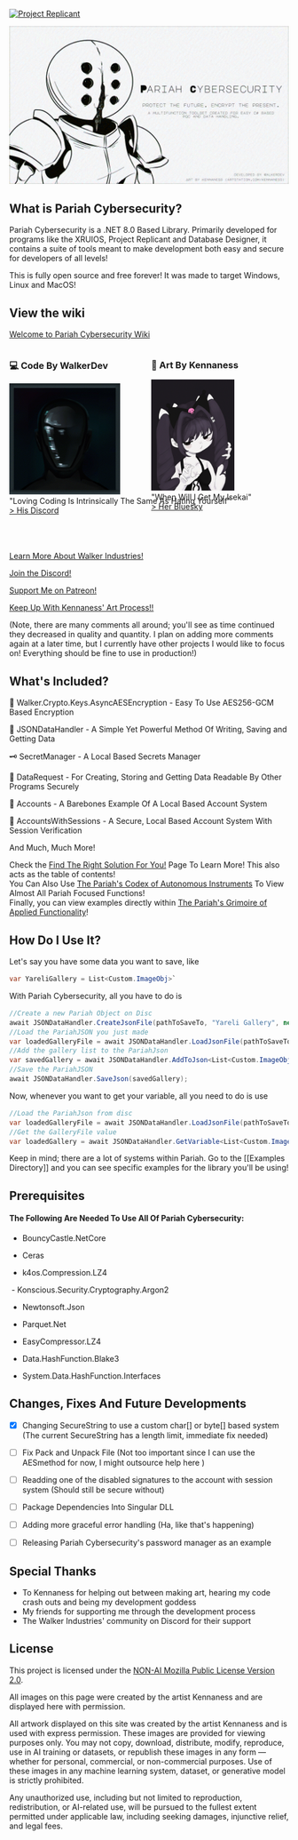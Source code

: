 [![Project Replicant](ProjectReplicant.png)](https://walkerdev.itch.io/project-replicant)

![Pariah Cybersec](imgs/PariahCybersec.png)

## What is Pariah Cybersecurity?

Pariah Cybersecurity is a .NET 8.0 Based Library. Primarily developed for programs like the XRUIOS, Project Replicant and Database Designer, it contains a suite of tools meant to make development both easy and secure for developers of all levels!

This is fully open source and free forever! It was made to target Windows, Linux and MacOS!

## View the wiki  
[Welcome to Pariah Cybersecurity Wiki](https://walker-industries-rnd.github.io/PariahCybersecurity/PariahCybersecWiki/Welcome%20To%20Pariah%20Cybersecurity.html)

<div style="white-space: nowrap;">

<div style="display: inline-block; vertical-align: top; width: 48%; margin-right: 2%;">
  <h3>💻 Code By WalkerDev</h3>
  <img src="imgs/WalkerDev.png" alt="WalkerDev" height="200"><br>
  "Loving Coding Is Intrinsically The Same As Hating Yourself"<br>
  <a href="https://discord.gg/H8h8scsxtH">&gt; His Discord</a>
</div>

<div style="display: inline-block; vertical-align: top; width: 48%;">
  <h3>🎨 Art By Kennaness</h3>
<img src="imgs/Kennaness.png" alt="Ada" height="200"><br>
  "When Will I Get My Isekai"<br>
  <a href="https://bsky.app/profile/kennaness.bsky.social">&gt; Her Bluesky</a>
</div>

</div>

<br>
<br>

<br>

[Learn More About Walker Industries!](https://walkerindustries.xyz)

[Join the Discord!](https://discord.gg/H8h8scsxtH)

[Support Me on Patreon!](https://www.patreon.com/walkerdev)

[Keep Up With Kennaness' Art Process!!](https://www.artstation.com/kennaness)



(Note, there are many comments all around; you'll see as time continued they decreased in quality and quantity. I plan on adding more comments again at a later time, but I currently have other projects I would like to focus on! Everything should be fine to use in production!)


## What's Included?

🔐 Walker.Crypto.Keys.AsyncAESEncryption - Easy To Use AES256-GCM Based Encryption 

📄 JSONDataHandler - A Simple Yet Powerful Method Of Writing, Saving and Getting Data

🗝️ SecretManager - A Local Based Secrets Manager

📨 DataRequest - For Creating, Storing and Getting Data Readable By Other Programs Securely

👤 Accounts - A Barebones Example Of A Local Based Account System

🔐 AccountsWithSessions - A Secure, Local Based Account System With Session Verification


And Much, Much More!

Check the [Find The Right Solution For You!](https://walker-industries-rnd.github.io/PariahCybersecurity/PariahCybersecWiki/Look%20At%20These/Find%20The%20Right%20Solution%20For%20You!.html) Page To Learn More! This also acts as the table of contents!  
You Can Also Use [The Pariah's Codex of Autonomous Instruments](https://walker-industries-rnd.github.io/PariahCybersecurity/PariahCybersecWiki/Look%20At%20These/The%20Pariah's%20Codex%20of%20Autonomous%20Instruments.html) To View Almost All Pariah Focused Functions!  
Finally, you can view examples directly within [The Pariah's Grimoire of Applied Functionality](https://walker-industries-rnd.github.io/PariahCybersecurity/PariahCybersecWiki/Look%20At%20These/The%20Pariah's%20Grimoire%20of%20Applied%20Functionality.html)!



## How Do I Use It?

Let's say you have some data you want to save, like

```csharp
var YareliGallery = List<Custom.ImageObj>`
```

With Pariah Cybersecurity, all you have to do is

``` csharp
//Create a new Pariah Object on Disc
await JSONDataHandler.CreateJsonFile(pathToSaveTo, "Yareli Gallery", new JObject {} );
//Load the PariahJSON you just made
var loadedGalleryFile = await JSONDataHandler.LoadJsonFile(pathToSaveTo, "Yareli Gallery");
//Add the gallery list to the PariahJson
var savedGallery = await JSONDataHandler.AddToJson<List<Custom.ImageObj>>(loadedGalleryFile, "Gallery", YareliGallery, Password);
//Save the PariahJSON
await JSONDataHandler.SaveJson(savedGallery);
```

Now, whenever you want to get your variable, all you need to do is use

```csharp
//Load the PariahJson from disc
var loadedGalleryFile = await JSONDataHandler.LoadJsonFile(pathToSaveTo, "Yareli Gallery");
//Get the GalleryFile value
var loadedGallery = await JSONDataHandler.GetVariable<List<Custom.ImageObj>>(loadedGalleryFile, "Gallery", Password);
```

Keep in mind; there are a lot of systems within Pariah. Go to the [[Examples Directory]] and you can see specific examples for the library you'll be using!

## Prerequisites

#### The Following Are Needed To Use All Of Pariah Cybersecurity:

- BouncyCastle.NetCore

- Ceras

- k4os.Compression.LZ4

 - Konscious.Security.Cryptography.Argon2

- Newtonsoft.Json

- Parquet.Net

- EasyCompressor.LZ4

- Data.HashFunction.Blake3

- System.Data.HashFunction.Interfaces



## Changes, Fixes And Future Developments

- [X] Changing SecureString to use a custom char[] or byte[] based system (The current SecureString has a length limit, immediate fix needed)
- [ ] Fix Pack and Unpack File (Not too important since I can use the AESmethod for now, I might outsource help here )
- [ ] Readding one of the disabled signatures to the account with session system (Should still be secure without)
- [ ] Package Dependencies Into Singular DLL
- [ ] Adding more graceful error handling (Ha, like that's happening)
- [ ] Releasing Pariah Cybersecurity's password manager as an example


## Special Thanks

- To Kennaness for helping out between making art, hearing my code crash outs and being my development goddess
- My friends for supporting me through the development process
- The Walker Industries' community on Discord for their support


## License
This project is licensed under the [NON-AI Mozilla Public License Version 2.0](https://raw.githubusercontent.com/non-ai-licenses/non-ai-licenses/main/NON-AI-MPL-2.0).

All images on this page were created by the artist Kennaness and are displayed here with permission.


All artwork displayed on this site was created by the artist Kennaness and is used with express permission.
These images are provided for viewing purposes only.
You may not copy, download, distribute, modify, reproduce, use in AI training or datasets, or republish these images in any form — whether for personal, commercial, or non-commercial purposes.
Use of these images in any machine learning system, dataset, or generative model is strictly prohibited.

Any unauthorized use, including but not limited to reproduction, redistribution, or AI-related use, will  be pursued to the fullest extent permitted under applicable law, including seeking damages, injunctive relief, and legal fees.


